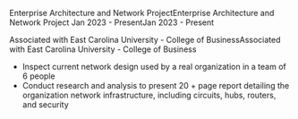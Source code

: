 
Enterprise Architecture and Network ProjectEnterprise Architecture and Network Project
Jan 2023 - PresentJan 2023 - Present

Associated with East Carolina University - College of BusinessAssociated with East Carolina University - College of Business
- Inspect current network design used by a real organization in a team of 6 people 
- Conduct research and analysis to present 20 + page report detailing the organization network infrastructure, including circuits, hubs, routers, and security
